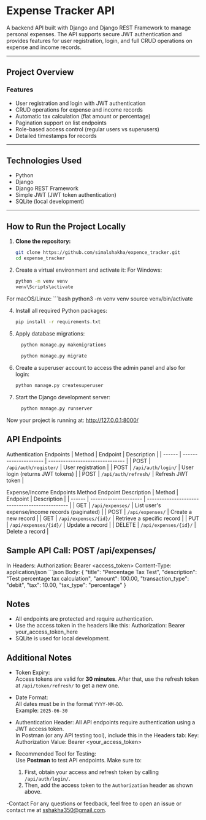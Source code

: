 # Expense Tracker API

A backend API built with Django and Django REST Framework to manage personal expenses. The API supports secure JWT authentication and provides features for user registration, login, and full CRUD operations on expense and income records.

---

## Project Overview

### Features
- User registration and login with JWT authentication
- CRUD operations for expense and income records
- Automatic tax calculation (flat amount or percentage)
- Pagination support on list endpoints
- Role-based access control (regular users vs superusers)
- Detailed timestamps for records

---

## Technologies Used
- Python
- Django
- Django REST Framework
- Simple JWT (JWT token authentication)
- SQLite (local development)

---

## How to Run the Project Locally

1. **Clone the repository:**
   ```bash
   git clone https://github.com/simalshakha/expence_tracker.git
   cd expense_tracker


2. Create a virtual environment and activate it:
   For Windows:
      ```bash
      python -m venv venv
      venv\Scripts\activate

 For macOS/Linux:
      ```bash
      python3 -m venv venv
      source venv/bin/activate
                  

4. Install all required Python packages:
      ```bash
      pip install -r requirements.txt

6. Apply database migrations:
    ```bash
      python manage.py makemigrations
      
      python manage.py migrate

8. Create a superuser account to access the admin panel and also for login:
    ```bash
   python manage.py createsuperuser

10. Start the Django development server:
    ```bash
      python manage.py runserver

Now your project is running at:
http://127.0.0.1:8000/

## API Endpoints  

Authentication Endpoints
| Method | Endpoint              | Description                     |
| ------ | --------------------- | ------------------------------- |
| POST   | `/api/auth/register/` | User registration               |
| POST   | `/api/auth/login/`    | User login (returns JWT tokens) |
| POST   | `/api/auth/refresh/`  | Refresh JWT token               |

Expense/Income Endpoints
Method	Endpoint	Description
| Method | Endpoint              | Description                                    |
| ------ | --------------------- | ---------------------------------------------- |
| GET    | `/api/expenses/`      | List user's expense/income records (paginated) |
| POST   | `/api/expenses/`      | Create a new record                            |
| GET    | `/api/expenses/{id}/` | Retrieve a specific record                     |
| PUT    | `/api/expenses/{id}/` | Update a record                                |
| DELETE | `/api/expenses/{id}/` | Delete a record                                |

## Sample API Call: POST /api/expenses/

In Headers:
  Authorization: Bearer <access_token>
  Content-Type: application/json
     ```json
         Body:
         {
           "title": "Percentage Tax Test",
           "description": "Test percentage tax calculation",
           "amount": 100.00,
           "transaction_type": "debit",
           "tax": 10.00,
           "tax_type": "percentage"
         }

## Notes

- All endpoints are protected and require authentication.
- Use the access token in the headers like this:
  Authorization: Bearer your_access_token_here
- SQLite is used for local development.

## Additional Notes

- Token Expiry:  
  Access tokens are valid for **30 minutes**. After that, use the refresh token at `/api/token/refresh/` to get a new one.

- Date Format:  
  All dates must be in the format `YYYY-MM-DD`.  
  Example: `2025-06-30`



- Authentication Header:
  All API endpoints require authentication using a JWT access token.  
  In Postman (or any API testing tool), include this in the Headers tab:
  Key: Authorization
  Value: Bearer <your_access_token>

- Recommended Tool for Testing:  
  Use **Postman** to test API endpoints. Make sure to:
  1. First, obtain your access and refresh token by calling `/api/auth/login/`.
  2. Then, add the access token to the `Authorization` header as shown above.
 
-Contact
 For any questions or feedback, feel free to open an issue or contact me at sshakha350@gmail.com.
